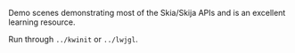 Demo scenes demonstrating most of the Skia/Skija APIs and is an excellent learning resource.

Run through `../kwinit` or `../lwjgl`.